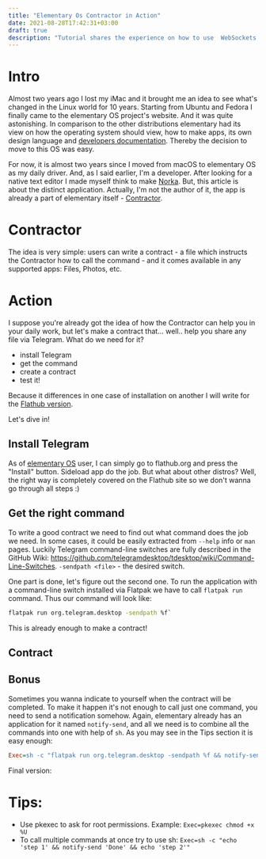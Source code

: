 ```yaml
---
title: "Elementary Os Contractor in Action"  
date: 2021-08-28T17:42:31+03:00  
draft: true  
description: "Tutorial shares the experience on how to use  WebSockets with Python and GTK"  
---
```



# Intro

Almost two years ago I lost my iMac and it brought me an idea to see what's changed in the Linux world for 10 years. Starting from Ubuntu and Fedora I finally came to the elementary OS project's website. And it was quite astonishing. In comparison to the other distributions elementary had its view on how the operating system should view, how to make apps, its own design language and [developers documentation](https://docs.elementary.io/develop/). Thereby the decision to move to this OS was easy.

For now, it is almost two years since I moved from macOS to elementary OS as my daily driver. And, as I said earlier, I'm a developer. After looking for a native text editor I made myself think to make [Norka](https://tenderowl.com/work/norka/). But, this article is about the distinct application. Actually, I'm not the author of it, the app is already a part of elementary itself - [Contractor](https://github.com/elementary/contractor).

# Contractor

The idea is very simple: users can write a contract - a file which instructs the Contractor how to call the command - and it comes available in any supported apps: Files, Photos, etc. 

# Action

I suppose you're already got the idea of how the Contractor can help you in your daily work, but let's make a contract that... well.. help you share any file via Telegram. What do we need for it?

- install Telegram
- get the command
- create a contract
- test it!

Because it differences in one case of installation on another I will write for the [Flathub version](https://flathub.org/apps/details/org.telegram.desktop). 

Let's dive in!

## Install Telegram

As of [elementary OS](https://elementary.io) user, I can simply go to flathub.org and press the "Install" button. Sideload app do the job. But what about other distros? Well, the right way is completely covered on the Flathub site so we don't wanna go through all steps :)

## Get the right command

To write a good contract we need to find out what command does the job we need. In some cases, it could be easily extracted from `--help` info or `man` pages. Luckily Telegram command-line switches are fully described in the GitHub Wiki: https://github.com/telegramdesktop/tdesktop/wiki/Command-Line-Switches. `-sendpath <file>` - the desired switch.

One part is done, let's figure out the second one. To run the application with a command-line switch installed via Flatpak we have to call `flatpak run` command. Thus our command will look like:

```bash
flatpak run org.telegram.desktop -sendpath %f`
```

This is already enough to make a contract!

## Contract



## Bonus

Sometimes you wanna indicate to yourself when the contract will be completed. To make it happen it's not enough to call just one command, you need to send a notification somehow. Again, elementary already has an application for it named `notify-send`, and all we need is to combine all the commands into one with help of `sh`. As you may see in the Tips section it is easy enough:

```ini
Exec=sh -c "flatpak run org.telegram.desktop -sendpath %f && notify-send 'File sent' '%f successfully sent via Telegram'"
```

Final version:

<script src="https://gist.github.com/amka/8bf9b556ce4e0f0a04013b8b6718560f.js"></script>

# Tips:

- Use pkexec to ask for root permissions. Example: `Exec=pkexec chmod +x %U`
- To call multiple commands at once try to use sh: `Exec=sh -c "echo 'step 1' && notify-send 'Done' && echo 'step 2'"`
